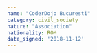 ```yaml
---
name: "CoderDojo Bucuresti"
category: civil_society
nature: "Association"
nationality: ROM
date_signed: '2018-11-12'
---
```

    